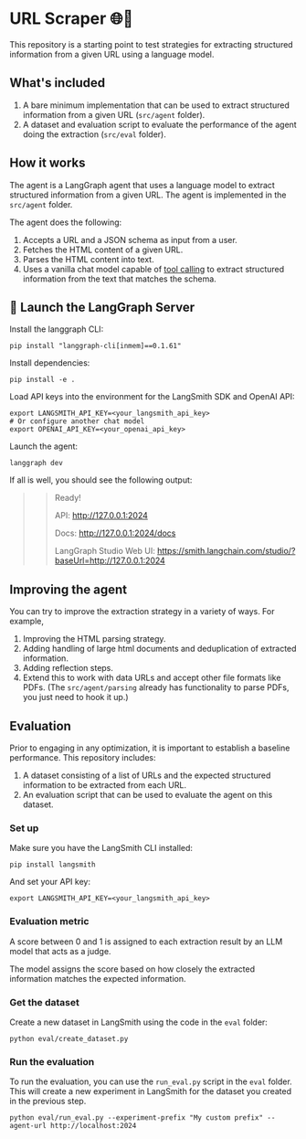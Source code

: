 # URL Scraper 🌐🤖

This repository is a starting point to test strategies for extracting structured information from a given URL using a language model.

## What's included

1. A bare minimum implementation that can be used to extract structured information from a given URL (`src/agent` folder).
2. A dataset and evaluation script to evaluate the performance of the agent doing the extraction (`src/eval` folder).

## How it works

The agent is a LangGraph agent that uses a language model to extract structured information from a given URL. The agent is implemented in the `src/agent` folder.

The agent does the following:

1. Accepts a URL and a JSON schema as input from a user.
2. Fetches the HTML content of a given URL.
3. Parses the HTML content into text.
4. Uses a vanilla chat model capable of [tool calling](https://python.langchain.com/docs/concepts/tool_calling/) to extract structured information from the text that matches the schema.

## 🚀 Launch the LangGraph Server

Install the langgraph CLI:

```shell
pip install "langgraph-cli[inmem]==0.1.61"
```

Install dependencies:

```shell
pip install -e .
```  

Load API keys into the environment for the LangSmith SDK and OpenAI API:

```shell
export LANGSMITH_API_KEY=<your_langsmith_api_key>
# Or configure another chat model
export OPENAI_API_KEY=<your_openai_api_key>
```

Launch the agent:

```shell
langgraph dev
```

If all is well, you should see the following output:

>> Ready!
>> 
>> API: http://127.0.0.1:2024
>> 
>> Docs: http://127.0.0.1:2024/docs
>> 
>> LangGraph Studio Web UI: https://smith.langchain.com/studio/?baseUrl=http://127.0.0.1:2024

## Improving the agent

You can try to improve the extraction strategy in a variety of ways. For example,

1. Improving the HTML parsing strategy.
2. Adding handling of large html documents and deduplication of extracted information.
3. Adding reflection steps.
4. Extend this to work with data URLs and accept other file formats like PDFs. (The `src/agent/parsing` already has functionality to parse PDFs, you just need to hook it up.)

## Evaluation

Prior to engaging in any optimization, it is important to establish a baseline performance. This repository includes:

1. A dataset consisting of a list of URLs and the expected structured information to be extracted from each URL.
2. An evaluation script that can be used to evaluate the agent on this dataset.

### Set up

Make sure you have the LangSmith CLI installed:

```shell
pip install langsmith
```

And set your API key:

```shell
export LANGSMITH_API_KEY=<your_langsmith_api_key>
```

### Evaluation metric

A score between 0 and 1 is assigned to each extraction result by an LLM model that acts
as a judge.

The model assigns the score based on how closely the extracted information matches the expected information.

### Get the dataset

Create a new dataset in LangSmith using the code in the `eval` folder:

```shell
python eval/create_dataset.py
```

### Run the evaluation

To run the evaluation, you can use the `run_eval.py` script in the `eval` folder. This will create a new experiment in LangSmith for the dataset you created in the previous step.

```shell
python eval/run_eval.py --experiment-prefix "My custom prefix" --agent-url http://localhost:2024
```
